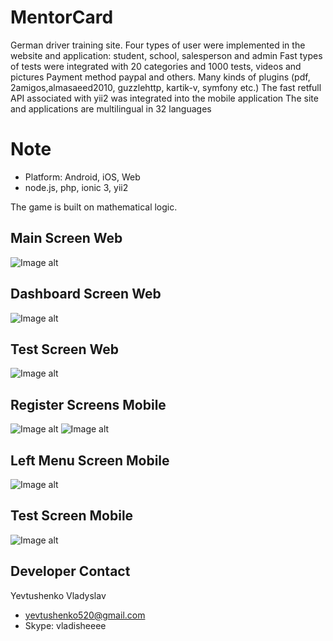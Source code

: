 # MentorCard
German driver training site. Four types of user were implemented in the website and application: student, school, salesperson and admin
Fast types of tests were integrated with 20 categories and 1000 tests, videos and pictures
Payment method paypal and others. Many kinds of plugins (pdf, 2amigos,almasaeed2010, guzzlehttp, kartik-v, symfony etc.)
The fast retfull API associated with yii2 was integrated into the mobile application
The site and applications are multilingual in 32 languages

# Note
* Platform: Android, iOS, Web
* node.js, php, ionic 3, yii2

The game is built on mathematical logic.
## Main Screen Web
![Image alt](https://github.com/appvilo/MentorCard/blob/master/web/pictures/main.png)

## Dashboard Screen Web
![Image alt](https://github.com/appvilo/MentorCard/blob/master/web/pictures/dashboard.jpg)

## Test Screen Web
![Image alt](https://github.com/appvilo/MentorCard/blob/master/web/pictures/test.png)

## Register Screens Mobile
![Image alt](https://github.com/appvilo/MentorCard/blob/master/web/pictures/3.png)
![Image alt](https://github.com/appvilo/MentorCard/blob/master/web/pictures/4.png)

## Left Menu Screen Mobile
![Image alt](https://github.com/appvilo/MentorCard/blob/master/web/pictures/5.png)

## Test Screen Mobile
![Image alt](https://github.com/appvilo/MentorCard/blob/master/web/pictures/8.png)

## Developer Contact
Yevtushenko Vladyslav

* yevtushenko520@gmail.com
* Skype: vladisheeee

